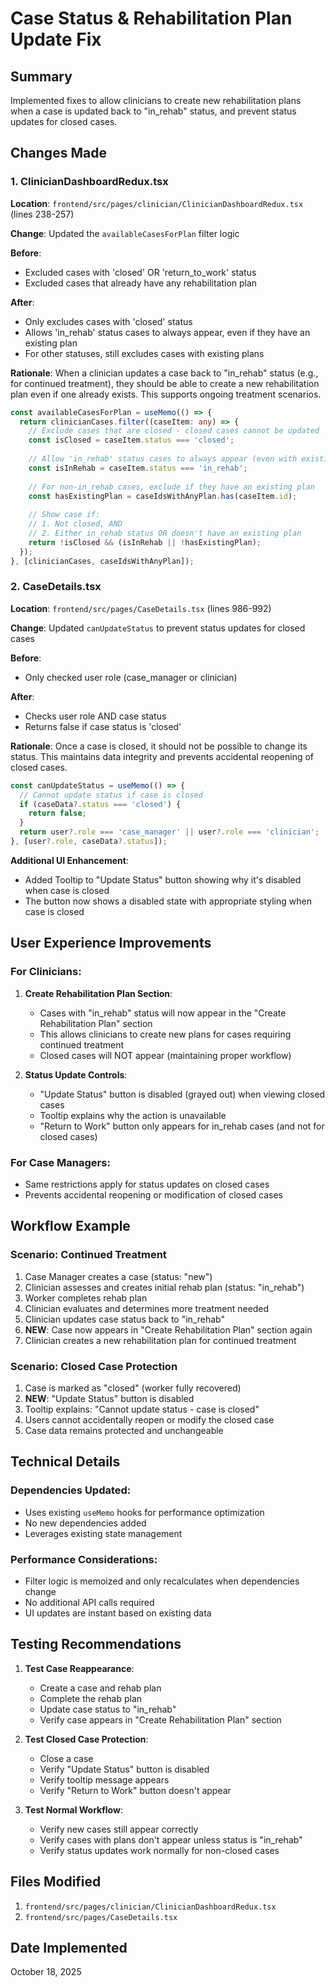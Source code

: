 # Case Status & Rehabilitation Plan Update Fix

## Summary
Implemented fixes to allow clinicians to create new rehabilitation plans when a case is updated back to "in_rehab" status, and prevent status updates for closed cases.

## Changes Made

### 1. ClinicianDashboardRedux.tsx
**Location**: `frontend/src/pages/clinician/ClinicianDashboardRedux.tsx` (lines 238-257)

**Change**: Updated the `availableCasesForPlan` filter logic

**Before**:
- Excluded cases with 'closed' OR 'return_to_work' status
- Excluded cases that already have any rehabilitation plan

**After**:
- Only excludes cases with 'closed' status
- Allows 'in_rehab' status cases to always appear, even if they have an existing plan
- For other statuses, still excludes cases with existing plans

**Rationale**: 
When a clinician updates a case back to "in_rehab" status (e.g., for continued treatment), they should be able to create a new rehabilitation plan even if one already exists. This supports ongoing treatment scenarios.

```typescript
const availableCasesForPlan = useMemo(() => {
  return clinicianCases.filter((caseItem: any) => {
    // Exclude cases that are closed - closed cases cannot be updated
    const isClosed = caseItem.status === 'closed';
    
    // Allow 'in_rehab' status cases to always appear (even with existing plan)
    const isInRehab = caseItem.status === 'in_rehab';
    
    // For non-in_rehab cases, exclude if they have an existing plan
    const hasExistingPlan = caseIdsWithAnyPlan.has(caseItem.id);
    
    // Show case if:
    // 1. Not closed, AND
    // 2. Either in_rehab status OR doesn't have an existing plan
    return !isClosed && (isInRehab || !hasExistingPlan);
  });
}, [clinicianCases, caseIdsWithAnyPlan]);
```

### 2. CaseDetails.tsx
**Location**: `frontend/src/pages/CaseDetails.tsx` (lines 986-992)

**Change**: Updated `canUpdateStatus` to prevent status updates for closed cases

**Before**:
- Only checked user role (case_manager or clinician)

**After**:
- Checks user role AND case status
- Returns false if case status is 'closed'

**Rationale**:
Once a case is closed, it should not be possible to change its status. This maintains data integrity and prevents accidental reopening of closed cases.

```typescript
const canUpdateStatus = useMemo(() => {
  // Cannot update status if case is closed
  if (caseData?.status === 'closed') {
    return false;
  }
  return user?.role === 'case_manager' || user?.role === 'clinician';
}, [user?.role, caseData?.status]);
```

**Additional UI Enhancement**:
- Added Tooltip to "Update Status" button showing why it's disabled when case is closed
- The button now shows a disabled state with appropriate styling when case is closed

## User Experience Improvements

### For Clinicians:
1. **Create Rehabilitation Plan Section**:
   - Cases with "in_rehab" status will now appear in the "Create Rehabilitation Plan" section
   - This allows clinicians to create new plans for cases requiring continued treatment
   - Closed cases will NOT appear (maintaining proper workflow)

2. **Status Update Controls**:
   - "Update Status" button is disabled (grayed out) when viewing closed cases
   - Tooltip explains why the action is unavailable
   - "Return to Work" button only appears for in_rehab cases (and not for closed cases)

### For Case Managers:
- Same restrictions apply for status updates on closed cases
- Prevents accidental reopening or modification of closed cases

## Workflow Example

### Scenario: Continued Treatment
1. Case Manager creates a case (status: "new")
2. Clinician assesses and creates initial rehab plan (status: "in_rehab")
3. Worker completes rehab plan
4. Clinician evaluates and determines more treatment needed
5. Clinician updates case status back to "in_rehab"
6. **NEW**: Case now appears in "Create Rehabilitation Plan" section again
7. Clinician creates a new rehabilitation plan for continued treatment

### Scenario: Closed Case Protection
1. Case is marked as "closed" (worker fully recovered)
2. **NEW**: "Update Status" button is disabled
3. Tooltip explains: "Cannot update status - case is closed"
4. Users cannot accidentally reopen or modify the closed case
5. Case data remains protected and unchangeable

## Technical Details

### Dependencies Updated:
- Uses existing `useMemo` hooks for performance optimization
- No new dependencies added
- Leverages existing state management

### Performance Considerations:
- Filter logic is memoized and only recalculates when dependencies change
- No additional API calls required
- UI updates are instant based on existing data

## Testing Recommendations

1. **Test Case Reappearance**:
   - Create a case and rehab plan
   - Complete the rehab plan
   - Update case status to "in_rehab"
   - Verify case appears in "Create Rehabilitation Plan" section

2. **Test Closed Case Protection**:
   - Close a case
   - Verify "Update Status" button is disabled
   - Verify tooltip message appears
   - Verify "Return to Work" button doesn't appear

3. **Test Normal Workflow**:
   - Verify new cases still appear correctly
   - Verify cases with plans don't appear unless status is "in_rehab"
   - Verify status updates work normally for non-closed cases

## Files Modified
1. `frontend/src/pages/clinician/ClinicianDashboardRedux.tsx`
2. `frontend/src/pages/CaseDetails.tsx`

## Date Implemented
October 18, 2025



